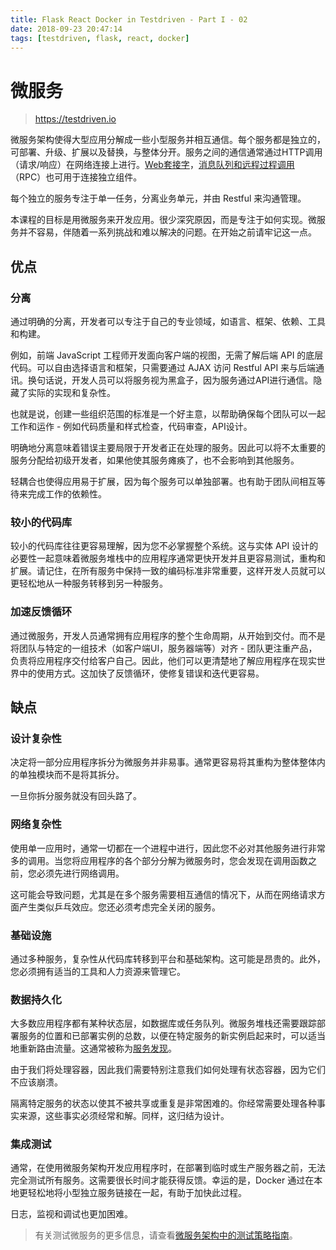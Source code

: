 ```yaml
---
title: Flask React Docker in Testdriven - Part I - 02
date: 2018-09-23 20:47:14
tags: [testdriven, flask, react, docker]
---
```


# 微服务

> https://testdriven.io

微服务架构使得大型应用分解成一些小型服务并相互通信。每个服务都是独立的，可部署、升级、扩展以及替换，与整体分开。服务之间的通信通常通过HTTP调用（请求/响应）在网络连接上进行。[Web套接字](https://en.wikipedia.org/wiki/WebSocket)，[消息队列和远程过程调用](https://en.wikipedia.org/wiki/Remote_procedure_call)（RPC）也可用于连接独立组件。

每个独立的服务专注于单一任务，分离业务单元，并由 Restful 来沟通管理。

本课程的目标是用微服务来开发应用。很少深究原因，而是专注于如何实现。微服务并不容易，伴随着一系列挑战和难以解决的问题。在开始之前请牢记这一点。

<!-- more -->

## 优点
### 分离
通过明确的分离，开发者可以专注于自己的专业领域，如语言、框架、依赖、工具和构建。

例如，前端 JavaScript 工程师开发面向客户端的视图，无需了解后端 API 的底层代码。可以自由选择语言和框架，只需要通过 AJAX 访问 Restful API 来与后端通讯。换句话说，开发人员可以将服务视为黑盒子，因为服务通过API进行通信。隐藏了实际的实现和复杂性。

也就是说，创建一些组织范围的标准是一个好主意，以帮助确保每个团队可以一起工作和运作 - 例如代码质量和样式检查，代码审查，API设计。

明确地分离意味着错误主要局限于开发者正在处理的服务。因此可以将不太重要的服务分配给初级开发者，如果他使其服务瘫痪了，也不会影响到其他服务。

轻耦合也使得应用易于扩展，因为每个服务可以单独部署。也有助于团队间相互等待来完成工作的依赖性。

### 较小的代码库
较小的代码库往往更容易理解，因为您不必掌握整个系统。这与实体 API 设计的必要性一起意味着微服务堆栈中的应用程序通常更快开发并且更容易测试，重构和扩展。请记住，在所有服务中保持一致的编码标准非常重要，这样开发人员就可以更轻松地从一种服务转移到另一种服务。

### 加速反馈循环
通过微服务，开发人员通常拥有应用程序的整个生命周期，从开始到交付。而不是将团队与特定的一组技术（如客户端UI，服务器端等）对齐 - 团队更注重产品，负责将应用程序交付给客户自己。因此，他们可以更清楚地了解应用程序在现实世界中的使用方式。这加快了反馈循环，使修复错误和迭代更容易。

## 缺点
### 设计复杂性
决定将一部分应用程序拆分为微服务并非易事。通常更容易将其重构为整体整体内的单独模块而不是将其拆分。

一旦你拆分服务就没有回头路了。
### 网络复杂性
使用单一应用时，通常一切都在一个进程中进行，因此您不必对其他服务进行非常多的调用。当您将应用程序的各个部分分解为微服务时，您会发现在调用函数之前，您必须先进行网络调用。

这可能会导致问题，尤其是在多个服务需要相互通信的情况下，从而在网络请求方面产生类似乒乓效应。您还必须考虑完全关闭的服务。
### 基础设施
通过多种服务，复杂性从代码库转移到平台和基础架构。这可能是昂贵的。此外，您必须拥有适当的工具和人力资源来管理它。
### 数据持久化
大多数应用程序都有某种状态层，如数据库或任务队列。微服务堆栈还需要跟踪部署服务的位置和已部署实例的总数，以便在特定服务的新实例启起来时，可以适当地重新路由流量。这通常被称为[服务发现](https://en.wikipedia.org/wiki/Service_discovery)。


由于我们将处理容器，因此我们需要特别注意我们如何处理有状态容器，因为它们不应该崩溃。

隔离特定服务的状态以使其不被共享或重复是非常困难的。你经常需要处理各种事实来源，这些事实必须经常和解。同样，这归结为设计。
### 集成测试
通常，在使用微服务架构开发应用程序时，在部署到临时或生产服务器之前，无法完全测试所有服务。这需要很长时间才能获得反馈。幸运的是，Docker 通过在本地更轻松地将小型独立服务链接在一起，有助于加快此过程。

日志，监视和调试也更加困难。

> 有关测试微服务的更多信息，请查看[微服务架构中的测试策略指南](https://martinfowler.com/articles/microservice-testing/)。
